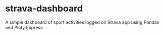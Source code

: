 # strava-dashboard
A simple dashboard of sport activities logged on Strava app using Pandas and Ploty Express

